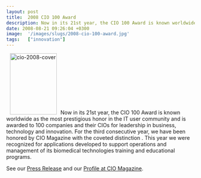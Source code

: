 ```yaml
---
layout: post
title:  2008 CIO 100 Award
description: Now in its 21st year, the CIO 100 Award is known worldwide as the most prestigious honor in the IT user community and is awarded to 100 companies and their CIOs for leadership in business, technology and innovation. For the third consecutive year, we have been honored by CIO Magazine with the coveted distinction . This year we were recognized for applications developed to support operations and management of its biomedical technologies training and educational programs. See our Press Release and
date: 2008-08-21 09:26:04 +0300
image:  '/images/slugs/2008-cio-100-award.jpg'
tags:   ["innovation"]
---
```

<p><img class="alignleft size-full wp-image-424" style="margin-left:10px;margin-right:10px;" title="cio-2008-cover" src="http://res.cloudinary.com/blog-jeffdouglas-com/image/upload/v1400399678/cio-2008-cover_b9zvxc.jpg" alt="cio-2008-cover" width="125" height="164" />Now in its 21st year, the CIO 100 Award is known worldwide as the most prestigious honor in the IT user community and is awarded to 100 companies and their CIOs for leadership in business, technology and innovation. For the third consecutive year, we have been honored by CIO Magazine with the coveted distinction . This year we were recognized for applications developed to support operations and management of its biomedical technologies training and educational programs.</p>
<p>See our <a href="http://www.medisend.org/2008-cio-100-award.html" target="_blank">Press Release</a> and our <a href="http://www.cio.com/cio100/detail/1848" target="_blank">Profile at CIO Magazine</a>.</p>

